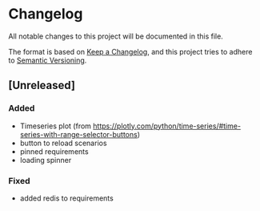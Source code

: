 # Changelog
All notable changes to this project will be documented in this file.

The format is based on [Keep a Changelog](https://keepachangelog.com/en/1.0.0/),
and this project tries to adhere to [Semantic Versioning](https://semver.org/spec/v2.0.0.html).

## [Unreleased]
### Added
- Timeseries plot (from https://plotly.com/python/time-series/#time-series-with-range-selector-buttons)
- button to reload scenarios
- pinned requirements
- loading spinner

### Fixed
- added redis to requirements